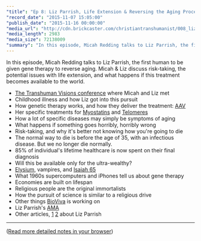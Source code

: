 ```yaml
---
"title": "Ep 8: Liz Parrish, Life Extension & Reversing the Aging Process"
"record_date": "2015-11-07 15:05:00"
"publish_date": "2015-11-16 00:00:00"
"media_url": "http://cdn.brickcaster.com/christiantranshumanist/008_liz_parrish.mp3"
"media_length": 2983
"media_size": 72138009
"summary": "In this episode, Micah Redding talks to Liz Parrish, the first human to be given gene therapy to reverse aging. Micah & Liz discuss risk-taking, the potential issues with life extension, and what happens if this treatment becomes available to the world."
---
```


In this episode, Micah Redding talks to Liz Parrish, the first human to be given gene therapy to reverse aging. Micah & Liz discuss risk-taking, the potential issues with life extension, and what happens if this treatment becomes available to the world.

- [The Transhuman Visions conference](http://brighterbrains.org/articles/entry/transhuman-superpowers-longevity-conference-in-oakland-july-12) where Micah and Liz met
- Childhood illness and how Liz got into this pursuit
- How genetic therapy works, and how they deliver the treatment: [AAV](https://en.wikipedia.org/wiki/Adeno-associated_virus)
- Her specific treatments for [Myostatins](https://en.wikipedia.org/wiki/Myostatin) and [Telomeres](http://learn.genetics.utah.edu/content/chromosomes/telomeres/)
- How a lot of specific diseases may simply be symptoms of aging
- What happens if something goes horribly, horribly wrong
- Risk-taking, and why it's better not knowing how you're going to die
- The normal way to die is before the age of 35, with an infectious disease. But we no longer die normally.
- 85% of individual's lifetime healthcare is now spent on their final diagnosis
- Will this be available only for the ultra-wealthy?
- [Elysium](http://www.imdb.com/title/tt1535108/), vampires, and [Isaiah 65](https://www.biblegateway.com/passage/?search=isaiah+65%3A20&version=NIV)
- What 1960s supercomputers and iPhones tell us about gene therapy
- Economies are built on lifespan
- Religious people are the original immortalists
- How the pursuit of science is similar to a religious drive
- Other things [BioViva](http://bioviva-science.com/) is working on
- Liz Parrish's [AMA](https://www.reddit.com/r/Futurology/comments/3ocsbi/ama_my_name_is_liz_parrish_ceo_of_bioviva_the/)
- Other articles, [1](http://www.longevityreporter.org/blog/2015/10/24/liz-parrish) [2](http://lifemag.org/article/10-things-we-learned-from-liz-parrish-s-reddit-ama) about Liz Parrish

---

([Read more detailed notes in your browser](http://brickcaster.com/christiantranshumanist/7))


